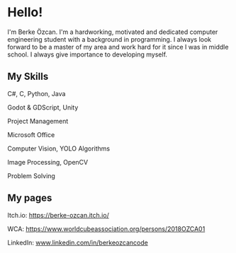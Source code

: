 # Hello!

I'm Berke Özcan. I'm a hardworking, motivated and dedicated computer engineering
student with a background in programming. I always look forward to be
a master of my area and work hard for it since I was in middle
school. I always give importance to developing myself.

## My Skills

C#, C, Python, Java

Godot & GDScript, Unity

Project Management

Microsoft Office

Computer Vision, YOLO Algorithms

Image Processing, OpenCV

Problem Solving

## My pages

Itch.io: https://berke-ozcan.itch.io/

WCA: https://www.worldcubeassociation.org/persons/2018OZCA01

LinkedIn: www.linkedin.com/in/berkeozcancode



<!--
**berke-ozcan/berke-ozcan** is a ✨ _special_ ✨ repository because its `README.md` (this file) appears on your GitHub profile.

Here are some ideas to get you started:

- 🔭 I’m currently working on ...
- 🌱 I’m currently learning ...
- 👯 I’m looking to collaborate on ...
- 🤔 I’m looking for help with ...
- 💬 Ask me about ...
- 📫 How to reach me: ...
- 😄 Pronouns: ...
- ⚡ Fun fact: ...
-->
